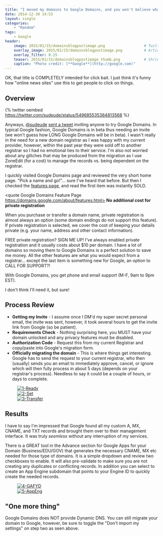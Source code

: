 ```yaml
---
title: "I moved my domains to Google Domains, and you won't believe what happened next"
date: 2014-12-30 14:53
layout: single
categories:
    - "Random"
tags:
    - Google
header:
    image: 2015/01/15/domainsblogpostimage.png					# Twitter (use 'overlay_image')
    overlay_image: 2015/01/15/domainsblogpostimage.png		    # Article header at 2048x768
    overlay_filter: 0.15
    teaser: 2015/01/15/domainsblogpostimage_thumb.png 			# Shrink image to 575 width
    caption: "Photo credit: [**Google**](http://google.com)"
---
```

OK, that title is COMPLETELY intended for click bait. I just think it's funny how "online news sites" use this to get people to click on things.

## Overview
{% twitter oembed https://twitter.com/sudeude/status/549685535384813568 %}

Anyways, [@sudeude][sudeude] [sent a tweet][sudeudeGD] inviting anyone to try Google Domains. In typical Google fashion, Google Domains is in beta thus needing an invite (we won't guess how LONG Google Domains will be in beta). I wasn't really in the need for a new domain registrar as I was happy with my current provider, however, within the past year they were sold off to another registrar so I had no emotional ties to their service. I'm also not worried about any glitches that may be produced from the migration as I use ZoneEdit (for a cost) to manage the records vs. being dependent on the registrar.

I quickly visited Google Domains page and reviewed the very short home page. "Pick a name and go!"... sure I've heard that before. But then I checked the [features page][features], and read the first item was instantly SOLD.

<quote Google Domains Feature Page https://domains.google.com/about/features.html>
**No additional cost for private registration**

When you purchase or transfer a domain name, private registration is almost always an option (some domain endings do not support this feature). If private registration is selected, we cover the cost of keeping your details private (e.g. your name, address and other contact information).
</quote>

FREE private registration? SIGN ME UP! I've always enabled private registration and it usually costs about $10 per domain. I have a lot of domains so moving them to Google Domains is a perfect solution to save me money. All the other features are what you would expect from a registrar... except the last item is something new for Google, an option to CALL FOR SUPPORT?! 

<quote>
With Google Domains, you get phone and email support (M-F, 9am to 9pm EST).
</quote>

I don't think I'll need it, but sure! 

## Process Review

-	**Getting my Invite** - I assume once I DM'd my super secret personal email, the invite was sent, however, it took several hours to get the invite link from Google (so be patient).
-	**Requirements Check** - Nothing surprising here, you MUST have your domain unlocked and any privacy features must be disabled.
-	**Authorization Code** - Request this from my current Registrar and copy/paste into Google's migration form.
-	**Officially migrating the domain** - This is where things get interesting.  Google has to send the request to your current registrar, who then (usually) sends you an email to immediately approve, cancel, or ignore which will then fully process in about 5 days (depends on your registrar's process).  Needless to say it could be a couple of hours, or days to complete. 

<figure>
<a href="{{ site.url }}/images/2014/12/30/1-Ready.png"><img src="{{ site.url }}/images/2014/12/30/1-Ready_480.png" alt="1-Ready" title="1-Ready" /></a><br />
<a href="{{ site.url }}/images/2014/12/30/2-Set.png"><img src="{{ site.url }}/images/2014/12/30/2-Set_480.png" alt="2-Set" title="2-Set" /></a><br />
<a href="{{ site.url }}/images/2014/12/30/3-Transfer.png"><img src="{{ site.url }}/images/2014/12/30/3-Transfer_480.png" alt="3-Transfer" title="3-Transfer" /></a>
</figure>

## Results
I have to say I'm impressed that Google found all my custom A, MX, CNAME, and TXT records and brought them over to their management interface. It was truly *seemless* without any interruption of my services.

There is a GREAT tool in the Advance section for Google Apps for your Domain (Business/EDU/GOV) that generates the necessary CNAME, MX etc needed for those type of domains. It is a simple dropdown and review two checkboxes to enable. It will also pre-validate to make sure you are not creating any duplicates or conflicting records. In addition you can select to create an App Engine subdomain that points to your Engine ID to quickly create the needed records. 

<figure>
<a href="{{ site.url }}/images/2014/12/30/4-GAFYD.png"><img src="{{ site.url }}/images/2014/12/30/4-GAFYD_480.png" alt="4-GAFYD" title="4-GAFYD" /></a><br />
<a href="{{ site.url }}/images/2014/12/30/5-AppEng.png"><img src="{{ site.url }}/images/2014/12/30/5-AppEng_480.png" alt="5-AppEng" title="5-AppEng" /></a>
</figure>

## "One more thing"
Google Domains does NOT provide Dynamic DNS. You can still migrate your domain to Google, however, be sure to toggle the "Don't import my settings" on step two as seen above.

[sudeude]: https://twitter.com/sudeude/ 
[sudeudeGD]: https://twitter.com/sudeude/status/549685535384813568
[features]: https://domains.google.com/about/features.html 
